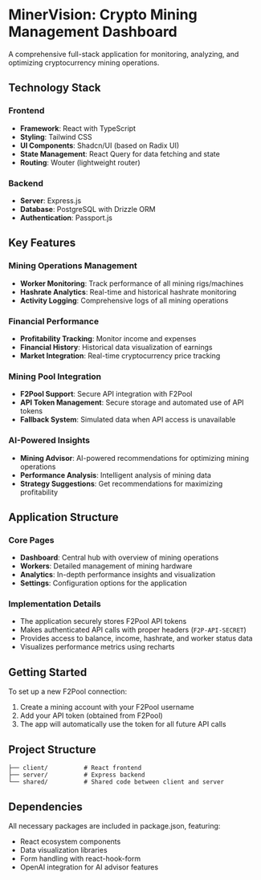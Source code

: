 # MinerVision: Crypto Mining Management Dashboard

A comprehensive full-stack application for monitoring, analyzing, and optimizing cryptocurrency mining operations.

## Technology Stack

### Frontend
- **Framework**: React with TypeScript
- **Styling**: Tailwind CSS
- **UI Components**: Shadcn/UI (based on Radix UI)
- **State Management**: React Query for data fetching and state
- **Routing**: Wouter (lightweight router)

### Backend
- **Server**: Express.js
- **Database**: PostgreSQL with Drizzle ORM
- **Authentication**: Passport.js

## Key Features

### Mining Operations Management
- **Worker Monitoring**: Track performance of all mining rigs/machines
- **Hashrate Analytics**: Real-time and historical hashrate monitoring
- **Activity Logging**: Comprehensive logs of all mining operations

### Financial Performance
- **Profitability Tracking**: Monitor income and expenses
- **Financial History**: Historical data visualization of earnings
- **Market Integration**: Real-time cryptocurrency price tracking

### Mining Pool Integration
- **F2Pool Support**: Secure API integration with F2Pool
- **API Token Management**: Secure storage and automated use of API tokens
- **Fallback System**: Simulated data when API access is unavailable

### AI-Powered Insights
- **Mining Advisor**: AI-powered recommendations for optimizing mining operations
- **Performance Analysis**: Intelligent analysis of mining data
- **Strategy Suggestions**: Get recommendations for maximizing profitability

## Application Structure

### Core Pages
- **Dashboard**: Central hub with overview of mining operations
- **Workers**: Detailed management of mining hardware
- **Analytics**: In-depth performance insights and visualization
- **Settings**: Configuration options for the application

### Implementation Details
- The application securely stores F2Pool API tokens
- Makes authenticated API calls with proper headers (`F2P-API-SECRET`)
- Provides access to balance, income, hashrate, and worker status data
- Visualizes performance metrics using recharts

## Getting Started

To set up a new F2Pool connection:
1. Create a mining account with your F2Pool username
2. Add your API token (obtained from F2Pool)
3. The app will automatically use the token for all future API calls

## Project Structure
```
├── client/          # React frontend
├── server/          # Express backend
└── shared/          # Shared code between client and server
```

## Dependencies
All necessary packages are included in package.json, featuring:
- React ecosystem components
- Data visualization libraries
- Form handling with react-hook-form
- OpenAI integration for AI advisor features
